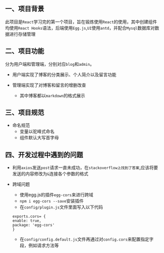 ## 一、项目背景

此项目是`React`学习完的第一个项目，旨在锻炼使用`React`的使用，其中创建组件均使用`React Hooks`语法，后端使用`Egg.js`,`UI`使用`antd`，并配合`Mysql`数据库对数据进行存储管理
## 二、项目功能
分为用户端和管理端，分别对应`blog`和`admin`。
- 用户端实现了博客的分类展示、个人简介以及留言功能

- 管理端实现了对博客和留言的增删改查

    - 其中博客都以`markdown`的格式展示
## 三、项目规范

- 命名规范
   - 变量以驼峰式命名
   - 组件默认大写首字母

## 四、开发过程中遇到的问题
- 利用`axios`发送`post`请求一直未成功，在`stackoverflow上找到了答案`,应该将要发送的内容修改为`&`连接各个参数的格式
- 跨域问题
    - 使用egg.js的插件`egg-cors`来进行跨域
    - `npm i egg-cors --save`安装插件
    - 在`config/plugin.js`文件里面写入以下代码
    ```
    exports.cors= {
    enable: true,
    package: 'egg-cors'
    }
    ```

    - 在`config/config.default.js`文件再通过对`config.cors`来配置指定字段，例如请求方法等

